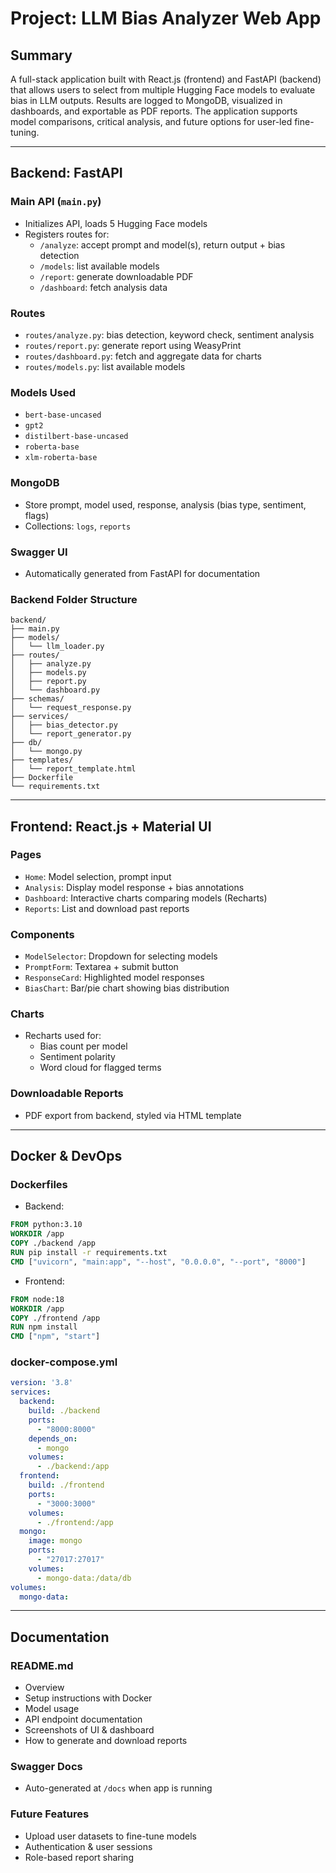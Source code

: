 # Project: LLM Bias Analyzer Web App

## Summary
A full-stack application built with React.js (frontend) and FastAPI (backend) that allows users to select from multiple Hugging Face models to evaluate bias in LLM outputs. Results are logged to MongoDB, visualized in dashboards, and exportable as PDF reports. The application supports model comparisons, critical analysis, and future options for user-led fine-tuning.

---

## Backend: FastAPI

### Main API (`main.py`)
- Initializes API, loads 5 Hugging Face models
- Registers routes for:
  - `/analyze`: accept prompt and model(s), return output + bias detection
  - `/models`: list available models
  - `/report`: generate downloadable PDF
  - `/dashboard`: fetch analysis data

### Routes
- `routes/analyze.py`: bias detection, keyword check, sentiment analysis
- `routes/report.py`: generate report using WeasyPrint
- `routes/dashboard.py`: fetch and aggregate data for charts
- `routes/models.py`: list available models

### Models Used
- `bert-base-uncased`
- `gpt2`
- `distilbert-base-uncased`
- `roberta-base`
- `xlm-roberta-base`

### MongoDB
- Store prompt, model used, response, analysis (bias type, sentiment, flags)
- Collections: `logs`, `reports`

### Swagger UI
- Automatically generated from FastAPI for documentation

### Backend Folder Structure
```
backend/
├── main.py
├── models/
│   └── llm_loader.py
├── routes/
│   ├── analyze.py
│   ├── models.py
│   ├── report.py
│   └── dashboard.py
├── schemas/
│   └── request_response.py
├── services/
│   ├── bias_detector.py
│   └── report_generator.py
├── db/
│   └── mongo.py
├── templates/
│   └── report_template.html
├── Dockerfile
└── requirements.txt
```

---

## Frontend: React.js + Material UI

### Pages
- `Home`: Model selection, prompt input
- `Analysis`: Display model response + bias annotations
- `Dashboard`: Interactive charts comparing models (Recharts)
- `Reports`: List and download past reports

### Components
- `ModelSelector`: Dropdown for selecting models
- `PromptForm`: Textarea + submit button
- `ResponseCard`: Highlighted model responses
- `BiasChart`: Bar/pie chart showing bias distribution

### Charts
- Recharts used for:
  - Bias count per model
  - Sentiment polarity
  - Word cloud for flagged terms

### Downloadable Reports
- PDF export from backend, styled via HTML template

---

## Docker & DevOps

### Dockerfiles
- Backend:
```dockerfile
FROM python:3.10
WORKDIR /app
COPY ./backend /app
RUN pip install -r requirements.txt
CMD ["uvicorn", "main:app", "--host", "0.0.0.0", "--port", "8000"]
```

- Frontend:
```dockerfile
FROM node:18
WORKDIR /app
COPY ./frontend /app
RUN npm install
CMD ["npm", "start"]
```

### docker-compose.yml
```yaml
version: '3.8'
services:
  backend:
    build: ./backend
    ports:
      - "8000:8000"
    depends_on:
      - mongo
    volumes:
      - ./backend:/app
  frontend:
    build: ./frontend
    ports:
      - "3000:3000"
    volumes:
      - ./frontend:/app
  mongo:
    image: mongo
    ports:
      - "27017:27017"
    volumes:
      - mongo-data:/data/db
volumes:
  mongo-data:
```

---

## Documentation

### README.md
- Overview
- Setup instructions with Docker
- Model usage
- API endpoint documentation
- Screenshots of UI & dashboard
- How to generate and download reports

### Swagger Docs
- Auto-generated at `/docs` when app is running

### Future Features
- Upload user datasets to fine-tune models
- Authentication & user sessions
- Role-based report sharing
